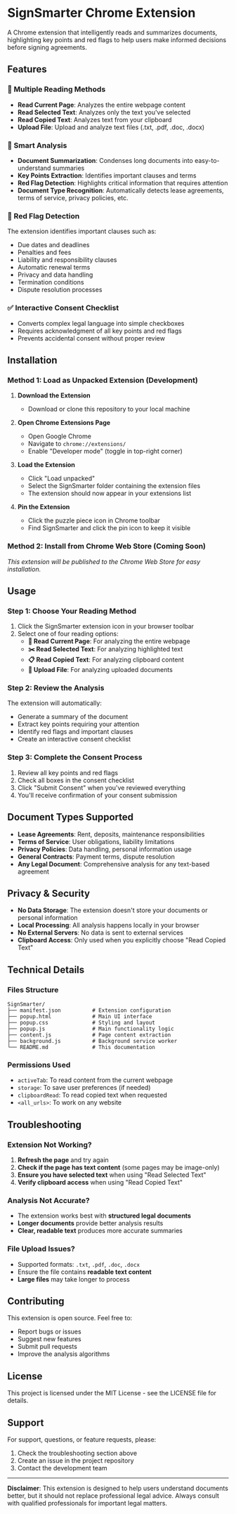 # SignSmarter Chrome Extension

A Chrome extension that intelligently reads and summarizes documents, highlighting key points and red flags to help users make informed decisions before signing agreements.

## Features

### 📄 Multiple Reading Methods
- **Read Current Page**: Analyzes the entire webpage content
- **Read Selected Text**: Analyzes only the text you've selected
- **Read Copied Text**: Analyzes text from your clipboard
- **Upload File**: Upload and analyze text files (.txt, .pdf, .doc, .docx)

### 🧠 Smart Analysis
- **Document Summarization**: Condenses long documents into easy-to-understand summaries
- **Key Points Extraction**: Identifies important clauses and terms
- **Red Flag Detection**: Highlights critical information that requires attention
- **Document Type Recognition**: Automatically detects lease agreements, terms of service, privacy policies, etc.

### 🚨 Red Flag Detection
The extension identifies important clauses such as:
- Due dates and deadlines
- Penalties and fees
- Liability and responsibility clauses
- Automatic renewal terms
- Privacy and data handling
- Termination conditions
- Dispute resolution processes

### ✅ Interactive Consent Checklist
- Converts complex legal language into simple checkboxes
- Requires acknowledgment of all key points and red flags
- Prevents accidental consent without proper review

## Installation

### Method 1: Load as Unpacked Extension (Development)

1. **Download the Extension**
   - Download or clone this repository to your local machine

2. **Open Chrome Extensions Page**
   - Open Google Chrome
   - Navigate to `chrome://extensions/`
   - Enable "Developer mode" (toggle in top-right corner)

3. **Load the Extension**
   - Click "Load unpacked"
   - Select the SignSmarter folder containing the extension files
   - The extension should now appear in your extensions list

4. **Pin the Extension**
   - Click the puzzle piece icon in Chrome toolbar
   - Find SignSmarter and click the pin icon to keep it visible

### Method 2: Install from Chrome Web Store (Coming Soon)
*This extension will be published to the Chrome Web Store for easy installation.*

## Usage

### Step 1: Choose Your Reading Method
1. Click the SignSmarter extension icon in your browser toolbar
2. Select one of four reading options:
   - **📄 Read Current Page**: For analyzing the entire webpage
   - **✂️ Read Selected Text**: For analyzing highlighted text
   - **📋 Read Copied Text**: For analyzing clipboard content
   - **📁 Upload File**: For analyzing uploaded documents

### Step 2: Review the Analysis
The extension will automatically:
- Generate a summary of the document
- Extract key points requiring your attention
- Identify red flags and important clauses
- Create an interactive consent checklist

### Step 3: Complete the Consent Process
1. Review all key points and red flags
2. Check all boxes in the consent checklist
3. Click "Submit Consent" when you've reviewed everything
4. You'll receive confirmation of your consent submission

## Document Types Supported

- **Lease Agreements**: Rent, deposits, maintenance responsibilities
- **Terms of Service**: User obligations, liability limitations
- **Privacy Policies**: Data handling, personal information usage
- **General Contracts**: Payment terms, dispute resolution
- **Any Legal Document**: Comprehensive analysis for any text-based agreement

## Privacy & Security

- **No Data Storage**: The extension doesn't store your documents or personal information
- **Local Processing**: All analysis happens locally in your browser
- **No External Servers**: No data is sent to external services
- **Clipboard Access**: Only used when you explicitly choose "Read Copied Text"

## Technical Details

### Files Structure
```
SignSmarter/
├── manifest.json          # Extension configuration
├── popup.html             # Main UI interface
├── popup.css              # Styling and layout
├── popup.js               # Main functionality logic
├── content.js             # Page content extraction
├── background.js          # Background service worker
└── README.md              # This documentation
```

### Permissions Used
- `activeTab`: To read content from the current webpage
- `storage`: To save user preferences (if needed)
- `clipboardRead`: To read copied text when requested
- `<all_urls>`: To work on any website

## Troubleshooting

### Extension Not Working?
1. **Refresh the page** and try again
2. **Check if the page has text content** (some pages may be image-only)
3. **Ensure you have selected text** when using "Read Selected Text"
4. **Verify clipboard access** when using "Read Copied Text"

### Analysis Not Accurate?
- The extension works best with **structured legal documents**
- **Longer documents** provide better analysis results
- **Clear, readable text** produces more accurate summaries

### File Upload Issues?
- Supported formats: `.txt`, `.pdf`, `.doc`, `.docx`
- Ensure the file contains **readable text content**
- **Large files** may take longer to process

## Contributing

This extension is open source. Feel free to:
- Report bugs or issues
- Suggest new features
- Submit pull requests
- Improve the analysis algorithms

## License

This project is licensed under the MIT License - see the LICENSE file for details.

## Support

For support, questions, or feature requests, please:
1. Check the troubleshooting section above
2. Create an issue in the project repository
3. Contact the development team

---

**Disclaimer**: This extension is designed to help users understand documents better, but it should not replace professional legal advice. Always consult with qualified professionals for important legal matters.
